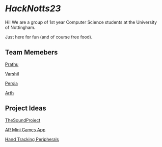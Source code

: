 # *HackNotts23*
Hi! We are a group of 1st year Computer Science students at the University of Nottingham.

Just here for fun (and of course free food).

## Team Memebers
[Prathu]()

[Varshil]()

[Persia]()

[Arth]()

## Project Ideas
[TheSoundProject](TheSoundProject)

[AR Mini Games App](ArMiniGames)

[Hand Tracking Peripherals](HandTrackingPeripherals)

